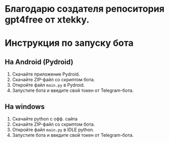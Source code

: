 <h1>Благодарю создателя репоситория gpt4free от xtekky.</h1>
  <h1>Инструкция по запуску бота</h1>

  <h2>На Android (Pydroid)</h2>
  <ol>
    <li>Скачайте приложение Pydroid.</li>
    <li>Скачайте ZIP-файл со скриптом бота.</li>
    <li>Откройте файл <code>main.py</code> в Pydroid.</li>
    <li>Запустите бота и введите свой токен от Telegram-бота.</li>
  </ol>

  <h2>На windows </h2>
  <ol>
    <li>Скачайте python с офф. сайта</li>
    <li>Скачайте ZIP-файл со скриптом бота.</li>
    <li>Откройте файл <code>main.py</code> в IDLE python.</li>
    <li>Запустите бота и введите свой токен от Telegram-бота.</li>
  </ol>
      </ul>
    </li>
  </ol>
